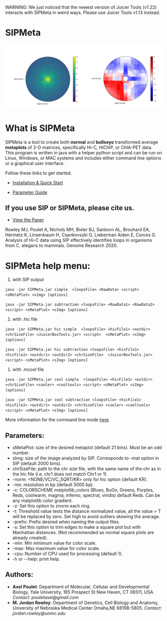 WARNING: We just noticed that the newest version of Juicer Tools (v1.22) interacts with SIPMeta in weird ways. Please use Juicer Tools v1.13 instead.

# SIPMeta

<img src="https://github.com/PouletAxel/SIPImage/blob/master/meta.jpeg" width="1000">

# What is SIPMeta

SIPMeta is a tool to create both **normal** and **bullseye** transformed average **metaplots** of 2-D matrices, specifically Hi-C, HiChIP, or ChIA-PET data. This program is written in java with a helper python script and can be run on Linux, Windows, or MAC systems and includes either command line options or a graphical user interface.

Follow these links to get started.
* [Installation & Quick Start](https://github.com/PouletAxel/SIPMeta/wiki/Installation-and-Quick-Start)

* [Parameter Guide](https://github.com/PouletAxel/SIPMeta/wiki/Explanations-of-Parameters)

##  If you use SIP or SIPMeta, please cite us.

* [View the Paper](https://genome.cshlp.org/content/early/2020/03/03/gr.257832.119.long)

Rowley MJ, Poulet A, Nichols MH, Bixler BJ, Sanborn AL, Brouhard EA, Hermetz K, Linsenbaum H, Csankovszki G, Lieberman Aiden E, Corces G. Analysis of Hi-C data using SIP effectively identifies loops in organisms from C. elegans to mammals. Genome Research 2020.

# SIPMeta help menu:
	
1. with SIP output

`java -jar SIPMeta.jar simple  <loopsFile> <RawData> <script> <sMetaPlot> <sImg> [options]`

`java -jar SIPMeta.jar subtraction <loopsFile> <RawData1> <RawData2> <script> <sMetaPlot> <sImg> [options]`

1. with .hic file

`java -jar SIPMeta.jar hic simple  <loopsFile> <hicFile1> <outdir> <chrSizeFile> <JuicerBoxTools.jar> <script>  <sMetaPlot> <sImg> [options]`

`java -jar SIPMeta.jar hic subtraction <loopsFile> <hicFile1> <hicFile2> <outdir1> <outdir2> <chrSizeFile>  <JuicerBoxTools.jar> <script> <sMetaPlot> <sImg> [options]`      

1. with .mcool file
		
`java -jar SIPMeta.jar cool simple  <loopsFile> <hicFile1> <outdir> <chrSizeFile> <cooler> <cooltools> <script> <sMetaPlot> <sImg> [options]`
		
`java -jar SIPMeta.jar cool subtraction <loopsFile> <hicFile1> <hicFile2> <outdir1> <outdir2> <chrSizeFile> <cooler> <cooltools> <script> <sMetaPlot> <sImg> [options]`

More information for the command line mode [here](https://github.com/PouletAxel/SIPMeta/wiki/Command-line-usage)

## Parameters:
* sMetaPlot: size of the desired metaplot (default 21 bins). Must be an odd number.
* sImg: size of the image analyzed by SIP. Corresponds to –mat option in SIP (default 2000 bins).
* chrSizeFile: path to the chr size file, with the same name of the chr as in the hic file (i.e. chr1 does not match Chr1 or 1).
* -norm: <NONE/VC/VC_SQRT/KR> only for hic option (default KR).
* -res: resolution in bp (default 5000 bp).
* -c: COLORSCHEME  matplotlib_colors (Blues, BuGn, Greens, Purples, Reds, coolwarm, magma, inferno, spectral, viridis) default Reds. Can be any matplotlib color gradient.
* -z: Set this option to znorm each ring.
* -t: Threshold value tests the distance normalized value, all the value > T will be replaced by zero. Set high to avoid outliers skewing the average.
* -prefix: Prefix desired when naming the output files.
* -s: Set this option to trim edges to make a square plot but with Manhattan distances. (Not recommended as normal square plots are already created).
* -min: Min minimum value for color scale.
* -max: Max maximum value for color scale.
* -cpu: Number of CPU used for processing (default 1).
* -h or --help: print help.

## Authors:
* **Axel Poulet**: Department of Molecular, Cellular  and Developmental Biology, Yale University, 165 Prospect St New Haven, CT 06511, USA. _Contact: pouletaxel@gmail.com_ 
* **M. Jordan Rowley**: Department of Genetics, Cell Biology and Anatomy, University of Nebraska Medical Center Omaha,NE 68198-5805. _Contact: jordan.rowley@unmc.edu_
